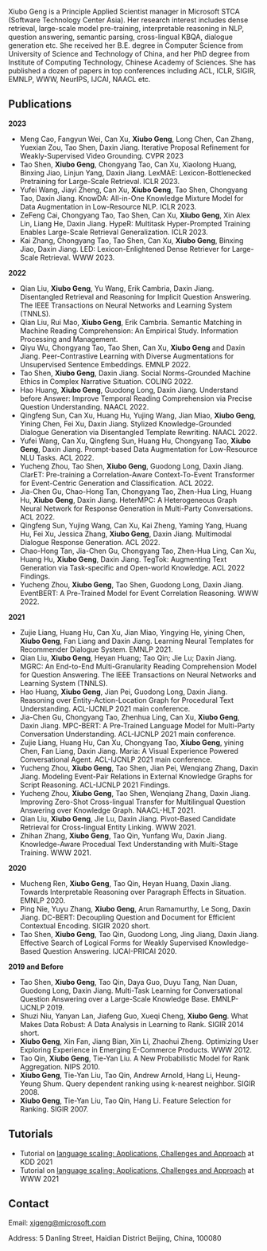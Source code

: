 Xiubo Geng is a Principle Applied Scientist manager in Microsoft STCA (Software Technology Center Asia). Her research interest includes dense retrieval, large-scale model pre-training, interpretable reasoning in NLP, question answering, semantic parsing, cross-lingual KBQA, dialogue generation etc. She received her B.E. degree in Computer Science from University of Science and Technology of China,  and her PhD degree from Institute of Computing Technology, Chinese Academy of Sciences. She has published a dozen of papers in top conferences including ACL, ICLR, SIGIR, EMNLP, WWW, NeurIPS, IJCAI, NAACL etc.

## Publications
**2023**
- Meng Cao, Fangyun Wei, Can Xu, **Xiubo Geng**, Long Chen, Can Zhang, Yuexian Zou, Tao Shen, Daxin Jiang. Iterative Proposal Refinement for Weakly-Supervised Video Grounding. CVPR 2023
- Tao Shen, **Xiubo Geng**, Chongyang Tao, Can Xu, Xiaolong Huang, Binxing Jiao, Linjun Yang, Daxin Jiang. LexMAE: Lexicon-Bottlenecked Pretraining for Large-Scale Retrieval. ICLR 2023.
- Yufei Wang, Jiayi Zheng, Can Xu, **Xiubo Geng**, Tao Shen, Chongyang Tao, Daxin Jiang. KnowDA: All-in-One Knowledge Mixture Model for Data Augmentation in Low-Resource NLP. ICLR 2023.
- ZeFeng Cai, Chongyang Tao, Tao Shen, Can Xu, **Xiubo Geng**, Xin Alex Lin, Liang He, Daxin Jiang. HypeR: Multitask Hyper-Prompted Training Enables Large-Scale Retrieval Generalization. ICLR 2023.
- Kai Zhang, Chongyang Tao, Tao Shen, Can Xu, **Xiubo Geng**, Binxing Jiao, Daxin Jiang. LED: Lexicon-Enlightened Dense Retriever for Large-Scale Retrieval. WWW 2023.

**2022**
- Qian Liu, **Xiubo Geng**, Yu Wang, Erik Cambria, Daxin Jiang. Disentangled Retrieval and Reasoning for Implicit Question Answering. The IEEE Transactions on Neural Networks and Learning System (TNNLS).
- Qian Liu, Rui Mao, **Xiubo Geng**, Erik Cambria. Semantic Matching in Machine Reading Comprehension: An Empirical Study. Information Processing and Management.
- Qiyu Wu, Chongyang Tao, Tao Shen, Can Xu, **Xiubo Geng** and Daxin Jiang. Peer-Contrastive Learning with Diverse Augmentations for Unsupervised Sentence Embeddings. EMNLP 2022.
- Tao Shen, **Xiubo Geng**, Daxin Jiang. Social Norms-Grounded Machine Ethics in Complex Narrative Situation. COLING 2022.
- Hao Huang, **Xiubo Geng**, Guodong Long, Daxin Jiang. Understand before Answer: Improve Temporal Reading Comprehension via Precise Question Understanding. NAACL 2022.
- Qingfeng Sun, Can Xu, Huang Hu, Yujing Wang, Jian Miao, **Xiubo Geng**, Yining Chen, Fei Xu, Daxin Jiang. Stylized Knowledge-Grounded Dialogue Generation via Disentangled Template Rewriting. NAACL 2022.
- Yufei Wang, Can Xu, Qingfeng Sun, Huang Hu, Chongyang Tao, **Xiubo Geng**, Daxin Jiang. Prompt-based Data Augmentation for Low-Resource NLU Tasks. ACL 2022.
- Yucheng Zhou, Tao Shen, **Xiubo Geng**, Guodong Long, Daxin Jiang. ClarET: Pre-training a Correlation-Aware Context-To-Event Transformer for Event-Centric Generation and Classification. ACL 2022.
- Jia-Chen Gu, Chao-Hong Tan, Chongyang Tao, Zhen-Hua Ling, Huang Hu, **Xiubo Geng**, Daxin Jiang. HeterMPC: A Heterogeneous Graph Neural Network for Response Generation in Multi-Party Conversations. ACL 2022.
- Qingfeng Sun, Yujing Wang, Can Xu, Kai Zheng, Yaming Yang, Huang Hu, Fei Xu, Jessica Zhang, **Xiubo Geng**, Daxin Jiang. Multimodal Dialogue Response Generation. ACL 2022.
- Chao-Hong Tan, Jia-Chen Gu, Chongyang Tao, Zhen-Hua Ling, Can Xu, Huang Hu, **Xiubo Geng**, Daxin Jiang. TegTok: Augmenting Text Generation via Task-specific and Open-world Knowledge. ACL 2022 Findings.
- Yucheng Zhou, **Xiubo Geng**, Tao Shen, Guodong Long, Daxin Jiang. EventBERT: A Pre-Trained Model for Event Correlation Reasoning. WWW 2022.

**2021**
- Zujie Liang, Huang Hu, Can Xu, Jian Miao, Yingying He, yining Chen, **Xiubo Geng**, Fan Liang and Daxin Jiang. Learning Neural Templates for Recommender Dialogue System. EMNLP 2021.
- Qian Liu, **Xiubo Geng**, Heyan Huang; Tao Qin; Jie Lu; Daxin Jiang. MGRC: An End-to-End Multi-Granularity Reading Comprehension Model for Question Answering. The IEEE Transactions on Neural Networks and Learning System (TNNLS).
- Hao Huang, **Xiubo Geng**, Jian Pei, Guodong Long, Daxin Jiang. Reasoning over Entity-Action-Location Graph for Procedural Text Understanding. ACL-IJCNLP 2021 main conference.
- Jia-Chen Gu, Chongyang Tao, Zhenhua Ling, Can Xu, **Xiubo Geng**, Daxin Jiang. MPC-BERT: A Pre-Trained Language Model for Multi-Party Conversation Understanding. ACL-IJCNLP 2021 main conference.
- Zujie Liang, Huang Hu, Can Xu, Chongyang Tao, **Xiubo Geng**, yining Chen, Fan Liang, Daxin Jiang. Maria: A Visual Experience Powered Conversational Agent. ACL-IJCNLP 2021 main conference.
- Yucheng Zhou, **Xiubo Geng**, Tao Shen, Jian Pei, Wenqiang Zhang, Daxin Jiang. Modeling Event-Pair Relations in External Knowledge Graphs for Script Reasoning. ACL-IJCNLP 2021 Findings.
- Yucheng Zhou, **Xiubo Geng**, Tao Shen, Wenqiang Zhang, Daxin Jiang. Improving Zero-Shot Cross-lingual Transfer for Multilingual Question Answering over Knowledge Graph. NAACL-HLT 2021.
- Qian Liu, **Xiubo Geng**, Jie Lu, Daxin Jiang. Pivot-Based Candidate Retrieval for Cross-lingual Entity Linking. WWW 2021.
- Zhihan Zhang, **Xiubo Geng**, Tao Qin, Yunfang Wu, Daxin Jiang. Knowledge-Aware Procedual Text Understanding with Multi-Stage Training. WWW 2021.

**2020**
- Mucheng Ren, **Xiubo Geng**, Tao Qin, Heyan Huang, Daxin Jiang. Towards Interpretable Reasoning over Paragraph Effects in Situation. EMNLP 2020.
- Ping Nie, Yuyu Zhang, **Xiubo Geng**, Arun Ramamurthy, Le Song, Daxin Jiang. DC-BERT: Decoupling Question and Document for Efficient Contextual Encoding. SIGIR 2020 short.
- Tao Shen, **Xiubo Geng**, Tao Qin, Guodong Long, Jing Jiang, Daxin Jiang. Effective Search of Logical Forms for Weakly Supervised Knowledge-Based Question Answering.  IJCAI-PRICAI 2020.

**2019 and Before**
- Tao Shen, **Xiubo Geng**, Tao Qin, Daya Guo, Duyu Tang, Nan Duan, Guodong Long, Daxin Jiang. Multi-Task Learning for Conversational Question Answering over a Large-Scale Knowledge Base. EMNLP-IJCNLP 2019.
- Shuzi Niu, Yanyan Lan, Jiafeng Guo, Xueqi Cheng, **Xiubo Geng**. What Makes Data Robust: A Data Analysis in Learning to Rank. SIGIR 2014 short.
- **Xiubo Geng**, Xin Fan, Jiang Bian, Xin Li, Zhaohui Zheng. Optimizing User Exploring Experience in Emerging E-Commerce Products. WWW 2012.
- Tao Qin, **Xiubo Geng**, Tie-Yan Liu. A New Probabilistic Model for Rank Aggregation. NIPS 2010.
- **Xiubo Geng**, Tie-Yan Liu, Tao Qin, Andrew Arnold, Hang Li, Heung-Yeung Shum. Query dependent ranking using k-nearest neighbor. SIGIR 2008.
- **Xiubo Geng**, Tie-Yan Liu, Tao Qin, Hang Li. Feature Selection for Ranking. SIGIR 2007.

## Tutorials
- Tutorial on [language scaling: Applications, Challenges and Approach](https://languagescalingkdd.github.io/) at KDD 2021
- Tutorial on [language scaling: Applications, Challenges and Approach](https://languagescaling.github.io/) at WWW 2021

## Contact
Email: xigeng@microsoft.com

Address: 5 Danling Street, Haidian District Beijing, China, 100080
